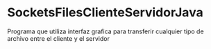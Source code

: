 # SocketsFilesClienteServidorJava
Programa que utiliza interfaz grafica para transferir cualquier tipo de archivo entre el cliente y el servidor
